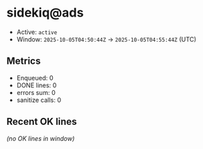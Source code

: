 # sidekiq@ads

- Active: `active`
- Window: `2025-10-05T04:50:44Z` → `2025-10-05T04:55:44Z` (UTC)

## Metrics
- Enqueued: 0
- DONE lines: 0
- errors sum: 0
- sanitize calls: 0

## Recent OK lines
_(no OK lines in window)_
